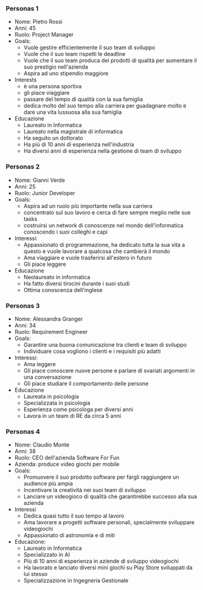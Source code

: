 ### Personas 1
- Nome: Pietro Rossi
- Anni: 45
- Ruolo: Project Manager
- Goals:
	- Vuole gestire efficientemente il suo team di sviluppo
	- Vuole che il suo team rispetti le deadline
	- Vuole che il suo team produca dei prodotti di qualità per aumentare il suo prestigio nell'azienda
	- Aspira ad uno stipendio maggiore
- Interests
	- è una persona sportiva
	- gli piace viaggiare
	- passare del tempo di qualità con la sua famiglia
	- dedica molto del suo tempo alla carriera per guadagnare molto e dare una vita lussuosa alla sua famiglia
- Educazione
	- Laureato in Informatica 
	- Laureato nella magistrale di informatica
	- Ha seguito un dottorato
	- Ha più di 10 anni di esperienza nell'industria
	- Ha diversi anni di esperienza nella gestione di team di sviluppo

### Personas 2
- Nome: Gianni Verde
- Anni: 25
- Ruolo: Junior Developer
- Goals:
	- Aspira ad un ruolo più importante nella sua carriera
	- concentrato sul suo lavoro e cerca di fare sempre meglio nelle sue tasks
	- costruirsi un network di conoscenze nel mondo dell'informatica conoscendo i suoi colleghi e capi
- Interessi:
	- Appassionato di programmazione, ha dedicato tutta la sua vita a questo e vuole lavorare a qualcosa che cambierà il mondo
	- Ama viaggiare e vuole trasferirsi all'estero in futuro
	- Gli piace leggere
- Educazione
	- Neolaureato in informatica
	- Ha fatto diversi tirocini durante i suoi studi
	- Ottima conoscenza dell'inglese

### Personas 3
- Nome: Alessandra Granger
- Anni: 34
- Ruolo: Requirement Engineer
- Goals:
	- Garantire una buona comunicazione tra clienti e team di sviluppo
	- Individuare cosa vogliono i clienti e i requisiti più adatti
- Interessi:
	- Ama leggere
	- Gli piace conoscere nuove persone e parlare di svariati argomenti in una conversazione
	- Gli piace studiare il comportamento delle persone
- Educazione
	- Laureata in psicologia
	- Specializzata in psicologia
	- Esperienza come psicologa  per diversi anni
	- Lavora in un team di RE da circa 5 anni

### Personas 4
- Nome: Claudio Monte
- Anni: 38
- Ruolo: CEO dell'azienda Software For Fun
- Azienda: produce video giochi per mobile
- Goals:
	- Promuovere il suo prodotto software per fargli raggiungere un audience più ampia
	- Incentivare la creatività nei suoi team di sviluppo
	- Lanciare un videogioco di qualità che garantirebbe successo alla sua azienda
- Interessi
	- Dedica quasi tutto il suo tempo al lavoro
	- Ama lavorare a progetti software personali, specialmente sviluppare videogiochi
	- Appassionato di astronomia e di miti
- Educazione:
	- Laureato in Informatica
	- Specializzato in AI
	- Più di 10 anni di esperienza in aziende di sviluppo videogiochi
	- Ha lavorato e lanciato diversi mini giochi su Play Store sviluppati da lui stesso
	- Specializzazione in Ingegneria Gestionale


